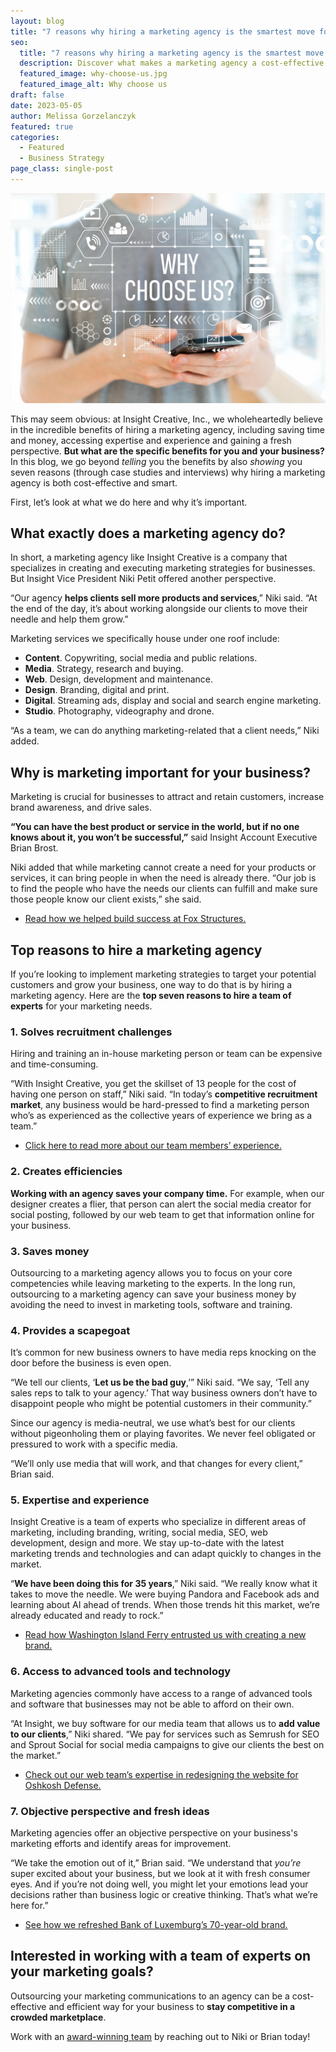 ```yaml
---
layout: blog
title: "7 reasons why hiring a marketing agency is the smartest move for your business"
seo:
  title: "7 reasons why hiring a marketing agency is the smartest move for your business"
  description: Discover what makes a marketing agency a cost-effective strategy to help your business grow.
  featured_image: why-choose-us.jpg
  featured_image_alt: Why choose us
draft: false
date: 2023-05-05
author: Melissa Gorzelanczyk
featured: true
categories: 
  - Featured
  - Business Strategy
page_class: single-post
---
```


![Why choose us](why-choose-us.jpg)

This may seem obvious: at Insight Creative, Inc., we wholeheartedly believe in the incredible benefits of hiring a marketing agency, including saving time and money, accessing expertise and experience and gaining a fresh perspective. **But what are the specific benefits for you and your business?** In this blog, we go beyond *telling* you the benefits by also *showing* you seven reasons (through case studies and interviews) why hiring a marketing agency is both cost-effective and smart.

First, let’s look at what we do here and why it’s important.

## What exactly does a marketing agency do?

In short, a marketing agency like Insight Creative is a company that specializes in creating and executing marketing strategies for businesses. But Insight Vice President Niki Petit offered another perspective.

“Our agency **helps clients sell more products and services**,” Niki said. “At the end of the day, it’s about working alongside our clients to move their needle and help them grow.”

Marketing services we specifically house under one roof include:
* **Content**. Copywriting, social media and public relations.
* **Media**. Strategy, research and buying.
* **Web**. Design, development and maintenance.
* **Design**. Branding, digital and print.
* **Digital**. Streaming ads, display and social and search engine marketing.
* **Studio**. Photography, videography and drone.

“As a team, we can do anything marketing-related that a client needs,” Niki added.

## Why is marketing important for your business?

Marketing is crucial for businesses to attract and retain customers, increase brand awareness, and drive sales.

**“You can have the best product or service in the world, but if no one knows about it, you won’t be successful,”** said Insight Account Executive Brian Brost.

Niki added that while marketing cannot create a need for your products or services, it can bring people in when the need is already there. “Our job is to find the people who have the needs our clients can fulfill and make sure those people know our client exists,” she said.

* [Read how we helped build success at Fox Structures.](https://insightcreative.com/work/fox-structures-branding/)

## Top reasons to hire a marketing agency

If you’re looking to implement marketing strategies to target your potential customers and grow your business, one way to do that is by hiring a marketing agency. Here are the **top seven reasons to hire a team of experts** for your marketing needs.

### 1. Solves recruitment challenges

Hiring and training an in-house marketing person or team can be expensive and time-consuming.

“With Insight Creative, you get the skillset of 13 people for the cost of having one person on staff,” Niki said. “In today’s **competitive recruitment market**, any business would be hard-pressed to find a marketing person who’s as experienced as the collective years of experience we bring as a team.”

* [Click here to read more about our team members’ experience.](https://insightcreative.com/about/)

### 2. Creates efficiencies

**Working with an agency saves your company time.** For example, when our designer creates a flier, that person can alert the social media creator for social posting, followed by our web team to get that information online for your business.

### 3. Saves money

Outsourcing to a marketing agency allows you to focus on your core competencies while leaving marketing to the experts. In the long run, outsourcing to a marketing agency can save your business money by avoiding the need to invest in marketing tools, software and training.

### 4. Provides a scapegoat 

It’s common for new business owners to have media reps knocking on the door before the business is even open.

“We tell our clients, ‘**Let us be the bad guy**,’” Niki said. “We say, ‘Tell any sales reps to talk to your agency.’ That way business owners don’t have to disappoint people who might be potential customers in their community.”

Since our agency is media-neutral, we use what’s best for our clients without pigeonholing them or playing favorites. We never feel obligated or pressured to work with a specific media.

“We’ll only use media that will work, and that changes for every client,” Brian said.

### 5. Expertise and experience

Insight Creative is a team of experts who specialize in different areas of marketing, including branding, writing, social media, SEO, web development, design and more. We stay up-to-date with the latest marketing trends and technologies and can adapt quickly to changes in the market.

“**We have been doing this for 35 years**,” Niki said. “We really know what it takes to move the needle. We were buying Pandora and Facebook ads and learning about AI ahead of trends. When those trends hit this market, we’re already educated and ready to rock.”

* [Read how Washington Island Ferry entrusted us with creating a new brand.](https://insightcreative.com/work/washington-island-ferry-line-branding/)

### 6. Access to advanced tools and technology

Marketing agencies commonly have access to a range of advanced tools and software that businesses may not be able to afford on their own.

“At Insight, we buy software for our media team that allows us to **add value to our clients**,” Niki shared. “We pay for services such as Semrush for SEO and Sprout Social for social media campaigns to give our clients the best on the market.”

* [Check out our web team’s expertise in redesigning the website for Oshkosh Defense.](https://insightcreative.com/work/oshkosh-defense-website-redesign/)

### 7. Objective perspective and fresh ideas

Marketing agencies offer an objective perspective on your business's marketing efforts and identify areas for improvement. 

“We take the emotion out of it,” Brian said. “We understand that *you’re* super excited about your business, but we look at it with fresh consumer eyes. And if you’re not doing well, you might let your emotions lead your decisions rather than business logic or creative thinking. That’s what we’re here for.”

* [See how we refreshed Bank of Luxemburg’s 70-year-old brand.](https://insightcreative.com/work/bank-of-luxemburg-branding/)

## Interested in working with a team of experts on your marketing goals?

Outsourcing your marketing communications to an agency can be a cost-effective and efficient way for your business to **stay competitive in a crowded marketplace**.

Work with an [award-winning team](https://insightcreative.com/contact/) by reaching out to Niki or Brian today!